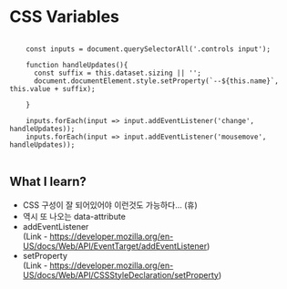 # CSS Variables

<pre>
<code>
    const inputs = document.querySelectorAll('.controls input');
    
    function handleUpdates(){
      const suffix = this.dataset.sizing || '';
      document.documentElement.style.setProperty(`--${this.name}`, this.value + suffix);
    
    }

    inputs.forEach(input => input.addEventListener('change', handleUpdates));
    inputs.forEach(input => input.addEventListener('mousemove', handleUpdates));
</code>
</pre>

## What I learn?
- CSS 구성이 잘 되어있어야 이런것도 가능하다... (휴)
- 역시 또 나오는 data-attribute
- addEventListener <br>
(Link - https://developer.mozilla.org/en-US/docs/Web/API/EventTarget/addEventListener)
- setProperty <br>
(Link - https://developer.mozilla.org/en-US/docs/Web/API/CSSStyleDeclaration/setProperty)